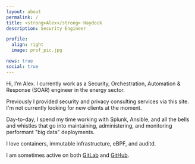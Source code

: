 ```yaml
---
layout: about
permalink: /
title: <strong>Alex</strong> Haydock
description: Security Engineer

profile:
  align: right
  image: prof_pic.jpg

news: true
social: true
---
```

Hi, I’m Alex. I currently work as a Security, Orchestration, Automation & Response (SOAR) engineer in the energy sector.

Previously I provided security and privacy consulting services via this site. I'm not currently looking for new clients at the moment.

Day-to-day, I spend my time working with Splunk, Ansible, and all the bells and whistles that go into maintaining, administering, and monitoring performant "big data" deployments.

I love containers, immutable infrastructure, eBPF, and auditd.

I am sometimes active on both [GitLab](https://gitlab.com/alexhaydock) and [GitHub](https://github.com/alexhaydock).

